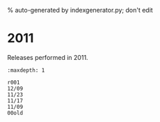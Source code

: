 % auto-generated by indexgenerator.py; don't edit

# 2011

Releases performed in 2011.

```{toctree}
:maxdepth: 1

r001
12/09
11/23
11/17
11/09
00old
```
